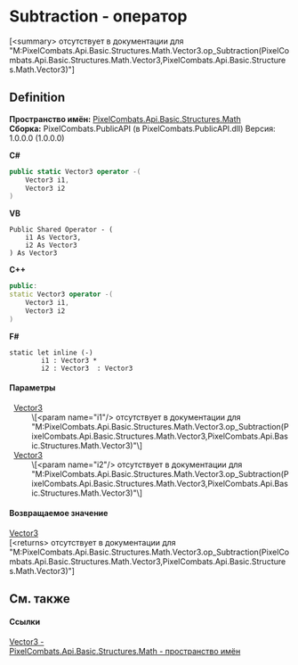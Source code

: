 # Subtraction - оператор


\[&lt;summary&gt; отсутствует в документации для "M:PixelCombats.Api.Basic.Structures.Math.Vector3.op_Subtraction(PixelCombats.Api.Basic.Structures.Math.Vector3,PixelCombats.Api.Basic.Structures.Math.Vector3)"\]



## Definition
**Пространство имён:** <a href="9a3afb53-d505-325f-0368-fcd870e41d3f">PixelCombats.Api.Basic.Structures.Math</a>  
**Сборка:** PixelCombats.PublicAPI (в PixelCombats.PublicAPI.dll) Версия: 1.0.0.0 (1.0.0.0)

**C#**
``` C#
public static Vector3 operator -(
	Vector3 i1,
	Vector3 i2
)
```
**VB**
``` VB
Public Shared Operator - ( 
	i1 As Vector3,
	i2 As Vector3
) As Vector3
```
**C++**
``` C++
public:
static Vector3 operator -(
	Vector3 i1, 
	Vector3 i2
)
```
**F#**
``` F#
static let inline (-)
        i1 : Vector3 * 
        i2 : Vector3  : Vector3
```



#### Параметры
<dl><dt>  <a href="7776e65d-9a2f-f15f-1c2a-0008e4e38cf7">Vector3</a></dt><dd>\[&lt;param name="i1"/&gt; отсутствует в документации для "M:PixelCombats.Api.Basic.Structures.Math.Vector3.op_Subtraction(PixelCombats.Api.Basic.Structures.Math.Vector3,PixelCombats.Api.Basic.Structures.Math.Vector3)"\]</dd><dt>  <a href="7776e65d-9a2f-f15f-1c2a-0008e4e38cf7">Vector3</a></dt><dd>\[&lt;param name="i2"/&gt; отсутствует в документации для "M:PixelCombats.Api.Basic.Structures.Math.Vector3.op_Subtraction(PixelCombats.Api.Basic.Structures.Math.Vector3,PixelCombats.Api.Basic.Structures.Math.Vector3)"\]</dd></dl>

#### Возвращаемое значение
<a href="7776e65d-9a2f-f15f-1c2a-0008e4e38cf7">Vector3</a>  
\[&lt;returns&gt; отсутствует в документации для "M:PixelCombats.Api.Basic.Structures.Math.Vector3.op_Subtraction(PixelCombats.Api.Basic.Structures.Math.Vector3,PixelCombats.Api.Basic.Structures.Math.Vector3)"\]

## См. также


#### Ссылки
<a href="7776e65d-9a2f-f15f-1c2a-0008e4e38cf7">Vector3 - </a>  
<a href="9a3afb53-d505-325f-0368-fcd870e41d3f">PixelCombats.Api.Basic.Structures.Math - пространство имён</a>  
